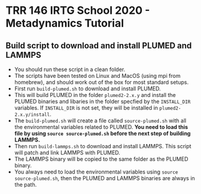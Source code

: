 # TRR 146 IRTG School 2020 - Metadynamics Tutorial

## Build script to download and install PLUMED and LAMMPS

- You should run these script in a clean folder. 
- The scripts have been tested on Linux and MacOS (using mpi from homebrew), and should work out of the box for most standard setups. 
- First run `build-plumed.sh` to download and install PLUMED. 
- This will build PLUMED in the folder `plumed2-2.x.y` and install the PLUMED binaries and libaries in the folder specfied by the `INSTALL_DIR` variables. If `INSTALL_DIR` is not set, they will be installed in `plumed2-2.x.y/install`.
- The `build-plumed.sh` will create a file called `source-plumed.sh` with all the environmental variables related to PLUMED. **You need to load this file by using `source source-plumed.sh` before the next step of building LAMMPS.**
- Then run `build-lammps.sh` to download and install LAMMPS. This script will patch and link LAMMPS with PLUMED. 
- The LAMMPS binary will be copied to the same folder as the PLUMED binary.
- You always need to load the environmental variables using `source source-plumed.sh`, then the PLUMED and LAMMPS binaries are always in the path. 


